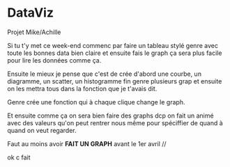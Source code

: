 # DataViz
Projet Mike/Achille

Si tu t'y met ce week-end commenc par faire un tableau stylé genre avec toute les bonnes data bien claire et ensuite fais le graph ça sera plus facile pour lire les données comme ça.

Ensuite le mieux je pense que c'est de crée d'abord une courbe, un diagramme, un scatter, un histogramme fin genre plusieurs grap et ensuite on les mettra tous dans la fonction que je t'avais dit.

Genre crée une fonction qui à chaque clique change le graph.

Et ensuite comme ça on sera bien faire des graphs dcp on fait un animé avec des valeurs qu'on peut rentrer nous même pour spéciffier de quand à quand on veut regarder.


Faut au moins avoir **FAIT UN GRAPH** avant le 1er avril 
//

ok c fait
